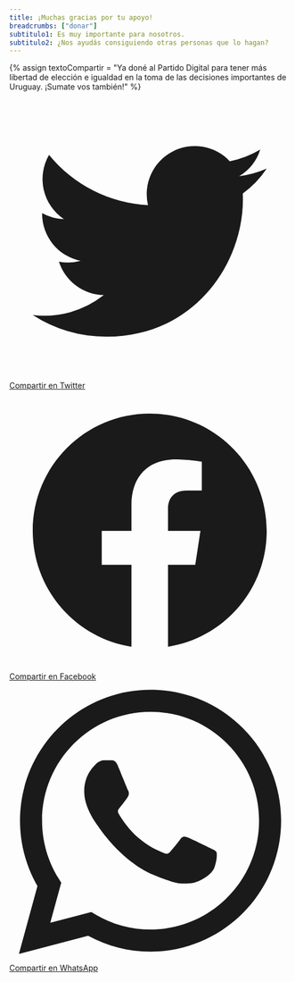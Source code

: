 ```yaml
---
title: ¡Muchas gracias por tu apoyo!
breadcrumbs: ["donar"]
subtitulo1: Es muy importante para nosotros.
subtitulo2: ¿Nos ayudás consiguiendo otras personas que lo hagan?
---
```


{% assign textoCompartir = "Ya doné al Partido Digital para tener más libertad de elección e igualdad en la toma de las decisiones importantes de Uruguay. ¡Sumate vos también!" %}

<p class="flex justify-center space-x-4">
    <a class="inline-flex items-center px-6 py-3 border border-transparent shadow-sm text-base font-medium rounded-md text-white bg-orange-500 hover:bg-orange-700 focus:outline-none focus:ring-2 focus:ring-offset-2 focus:ring-orange-500" href="https://twitter.com/intent/tweet?text={{ textoCompartir | url_encode }}&hashtags=PartidoDigital%2CEntreTodos%2CVot%C3%A1PorVos&url={{ 'https://partidodigital.org.uy/donar' | url_encode }}&via=PDigitalUY">
        <svg class="-ml-0.5 mr-2 h-6 w-6" fill="currentColor" viewBox="0 0 24 24">
            <path d="M8.29 20.251c7.547 0 11.675-6.253 11.675-11.675 0-.178 0-.355-.012-.53A8.348 8.348 0 0022 5.92a8.19 8.19 0 01-2.357.646 4.118 4.118 0 001.804-2.27 8.224 8.224 0 01-2.605.996 4.107 4.107 0 00-6.993 3.743 11.65 11.65 0 01-8.457-4.287 4.106 4.106 0 001.27 5.477A4.072 4.072 0 012.8 9.713v.052a4.105 4.105 0 003.292 4.022 4.095 4.095 0 01-1.853.07 4.108 4.108 0 003.834 2.85A8.233 8.233 0 012 18.407a11.616 11.616 0 006.29 1.84"></path>
        </svg>
    Compartir en Twitter
    </a>
    <a class="inline-flex items-center px-6 py-3 border border-transparent shadow-sm text-base font-medium rounded-md text-white bg-orange-500 hover:bg-orange-700 focus:outline-none focus:ring-2 focus:ring-offset-2 focus:ring-orange-500" href="https://www.facebook.com/sharer/sharer.php?u={{ 'https://partidodigital.org.uy/mensaje/apoyo/exitoso?compartido' | url_encode }}">
        <svg class="-ml-0.5 mr-2 h-6 w-6" fill="currentColor" viewBox="0 0 24 24">
            <path fill-rule="evenodd" d="M22 12c0-5.523-4.477-10-10-10S2 6.477 2 12c0 4.991 3.657 9.128 8.438 9.878v-6.987h-2.54V12h2.54V9.797c0-2.506 1.492-3.89 3.777-3.89 1.094 0 2.238.195 2.238.195v2.46h-1.26c-1.243 0-1.63.771-1.63 1.562V12h2.773l-.443 2.89h-2.33v6.988C18.343 21.128 22 16.991 22 12z" clip-rule="evenodd"></path>
        </svg>
    Compartir en Facebook
    </a>
    <a class="inline-flex items-center px-6 py-3 border border-transparent shadow-sm text-base font-medium rounded-md text-white bg-orange-500 hover:bg-orange-700 focus:outline-none focus:ring-2 focus:ring-offset-2 focus:ring-orange-500" href="https://wa.me/?text={{ textoCompartir | url_encode }}%20{{ 'https://partidodigital.org.uy/donar' | url_encode }}">
        <svg class="-ml-0.5 mr-2 h-6 w-6" fill="currentColor" viewBox="-23 -21 682 682.66669" xmlns="http://www.w3.org/2000/svg"><path d="m544.386719 93.007812c-59.875-59.945312-139.503907-92.9726558-224.335938-93.007812-174.804687 0-317.070312 142.261719-317.140625 317.113281-.023437 55.894531 14.578125 110.457031 42.332032 158.550781l-44.992188 164.335938 168.121094-44.101562c46.324218 25.269531 98.476562 38.585937 151.550781 38.601562h.132813c174.785156 0 317.066406-142.273438 317.132812-317.132812.035156-84.742188-32.921875-164.417969-92.800781-224.359376zm-224.335938 487.933594h-.109375c-47.296875-.019531-93.683594-12.730468-134.160156-36.742187l-9.621094-5.714844-99.765625 26.171875 26.628907-97.269531-6.269532-9.972657c-26.386718-41.96875-40.320312-90.476562-40.296875-140.28125.054688-145.332031 118.304688-263.570312 263.699219-263.570312 70.40625.023438 136.589844 27.476562 186.355469 77.300781s77.15625 116.050781 77.132812 186.484375c-.0625 145.34375-118.304687 263.59375-263.59375 263.59375zm144.585938-197.417968c-7.921875-3.96875-46.882813-23.132813-54.148438-25.78125-7.257812-2.644532-12.546875-3.960938-17.824219 3.96875-5.285156 7.929687-20.46875 25.78125-25.09375 31.066406-4.625 5.289062-9.242187 5.953125-17.167968 1.984375-7.925782-3.964844-33.457032-12.335938-63.726563-39.332031-23.554687-21.011719-39.457031-46.960938-44.082031-54.890626-4.617188-7.9375-.039062-11.8125 3.476562-16.171874 8.578126-10.652344 17.167969-21.820313 19.808594-27.105469 2.644532-5.289063 1.320313-9.917969-.664062-13.882813-1.976563-3.964844-17.824219-42.96875-24.425782-58.839844-6.4375-15.445312-12.964843-13.359374-17.832031-13.601562-4.617187-.230469-9.902343-.277344-15.1875-.277344-5.28125 0-13.867187 1.980469-21.132812 9.917969-7.261719 7.933594-27.730469 27.101563-27.730469 66.105469s28.394531 76.683594 32.355469 81.972656c3.960937 5.289062 55.878906 85.328125 135.367187 119.648438 18.90625 8.171874 33.664063 13.042968 45.175782 16.695312 18.984374 6.03125 36.253906 5.179688 49.910156 3.140625 15.226562-2.277344 46.878906-19.171875 53.488281-37.679687 6.601563-18.511719 6.601563-34.375 4.617187-37.683594-1.976562-3.304688-7.261718-5.285156-15.183593-9.253906zm0 0" fill-rule="evenodd"/></svg>
    Compartir en WhatsApp
    </a>
</p>

<script>
    if(document.location.search.indexOf("compartido") > 0) {
        window.location = "/donar";
    }
</script>